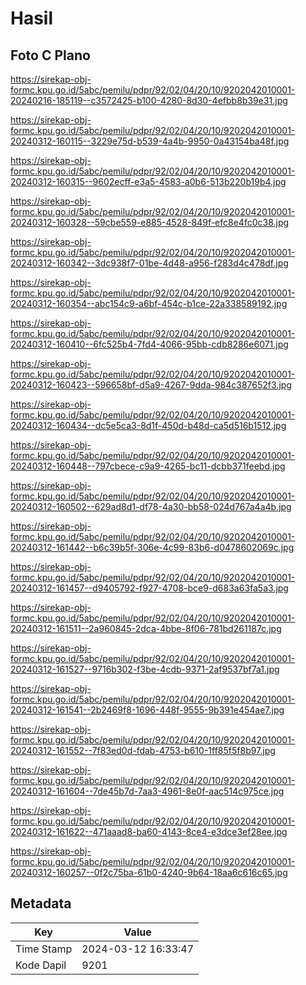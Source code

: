 # Hasil

## Foto C Plano

https://sirekap-obj-formc.kpu.go.id/5abc/pemilu/pdpr/92/02/04/20/10/9202042010001-20240216-185119--c3572425-b100-4280-8d30-4efbb8b39e31.jpg

https://sirekap-obj-formc.kpu.go.id/5abc/pemilu/pdpr/92/02/04/20/10/9202042010001-20240312-160115--3229e75d-b539-4a4b-9950-0a43154ba48f.jpg

https://sirekap-obj-formc.kpu.go.id/5abc/pemilu/pdpr/92/02/04/20/10/9202042010001-20240312-160315--9602ecff-e3a5-4583-a0b6-513b220b19b4.jpg

https://sirekap-obj-formc.kpu.go.id/5abc/pemilu/pdpr/92/02/04/20/10/9202042010001-20240312-160328--59cbe559-e885-4528-849f-efc8e4fc0c38.jpg

https://sirekap-obj-formc.kpu.go.id/5abc/pemilu/pdpr/92/02/04/20/10/9202042010001-20240312-160342--3dc938f7-01be-4d48-a956-f283d4c478df.jpg

https://sirekap-obj-formc.kpu.go.id/5abc/pemilu/pdpr/92/02/04/20/10/9202042010001-20240312-160354--abc154c9-a6bf-454c-b1ce-22a338589192.jpg

https://sirekap-obj-formc.kpu.go.id/5abc/pemilu/pdpr/92/02/04/20/10/9202042010001-20240312-160410--6fc525b4-7fd4-4066-95bb-cdb8286e6071.jpg

https://sirekap-obj-formc.kpu.go.id/5abc/pemilu/pdpr/92/02/04/20/10/9202042010001-20240312-160423--596658bf-d5a9-4267-9dda-984c387652f3.jpg

https://sirekap-obj-formc.kpu.go.id/5abc/pemilu/pdpr/92/02/04/20/10/9202042010001-20240312-160434--dc5e5ca3-8d1f-450d-b48d-ca5d516b1512.jpg

https://sirekap-obj-formc.kpu.go.id/5abc/pemilu/pdpr/92/02/04/20/10/9202042010001-20240312-160448--797cbece-c9a9-4265-bc11-dcbb371feebd.jpg

https://sirekap-obj-formc.kpu.go.id/5abc/pemilu/pdpr/92/02/04/20/10/9202042010001-20240312-160502--629ad8d1-df78-4a30-bb58-024d767a4a4b.jpg

https://sirekap-obj-formc.kpu.go.id/5abc/pemilu/pdpr/92/02/04/20/10/9202042010001-20240312-161442--b6c39b5f-306e-4c99-83b6-d0478602069c.jpg

https://sirekap-obj-formc.kpu.go.id/5abc/pemilu/pdpr/92/02/04/20/10/9202042010001-20240312-161457--d9405792-f927-4708-bce9-d683a63fa5a3.jpg

https://sirekap-obj-formc.kpu.go.id/5abc/pemilu/pdpr/92/02/04/20/10/9202042010001-20240312-161511--2a960845-2dca-4bbe-8f06-781bd261187c.jpg

https://sirekap-obj-formc.kpu.go.id/5abc/pemilu/pdpr/92/02/04/20/10/9202042010001-20240312-161527--9716b302-f3be-4cdb-9371-2af9537bf7a1.jpg

https://sirekap-obj-formc.kpu.go.id/5abc/pemilu/pdpr/92/02/04/20/10/9202042010001-20240312-161541--2b2469f8-1696-448f-9555-9b391e454ae7.jpg

https://sirekap-obj-formc.kpu.go.id/5abc/pemilu/pdpr/92/02/04/20/10/9202042010001-20240312-161552--7f83ed0d-fdab-4753-b610-1ff85f5f8b97.jpg

https://sirekap-obj-formc.kpu.go.id/5abc/pemilu/pdpr/92/02/04/20/10/9202042010001-20240312-161604--7de45b7d-7aa3-4961-8e0f-aac514c975ce.jpg

https://sirekap-obj-formc.kpu.go.id/5abc/pemilu/pdpr/92/02/04/20/10/9202042010001-20240312-161622--471aaad8-ba60-4143-8ce4-e3dce3ef28ee.jpg

https://sirekap-obj-formc.kpu.go.id/5abc/pemilu/pdpr/92/02/04/20/10/9202042010001-20240312-160257--0f2c75ba-61b0-4240-9b64-18aa6c616c65.jpg


## Metadata

| Key        | Value               |
| ---------- | ------------------- |
| Time Stamp | 2024-03-12 16:33:47 |
| Kode Dapil | 9201                |



